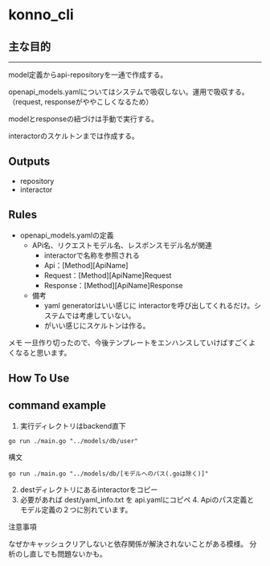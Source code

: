 # konno_cli

## 主な目的

---

model定義からapi-repositoryを一通で作成する。

openapi_models.yamlについてはシステムで吸収しない。運用で吸収する。（request, responseがややこしくなるため）

modelとresponseの紐づけは手動で実行する。

interactorのスケルトンまでは作成する。

## Outputs

 - repository
 - interactor

## Rules

- openapi_models.yamlの定義
  - APi名、リクエストモデル名、レスポンスモデル名が関連
    - interactorで名称を参照される
    - Api：[Method][ApiName]
    - Request：[Method][ApiName]Request
    - Response：[Method][ApiName]Response
  - 備考
    - yaml generatorはいい感じに interactorを呼び出してくれるだけ。システムでは考慮していない。
    - がいい感じにスケルトンは作る。


メモ
一旦作り切ったので、今後テンプレートをエンハンスしていけばすごくよくなると思います。


## How To Use

## command example

1. 実行ディレクトリはbackend直下

```
go run ./main.go "../models/db/user"
```

構文
```
go run ./main.go "../models/db/[モデルへのパス(.goは除く)]"
```

2. destディレクトリにあるinteractorをコピー
3. 必要があれば dest/yaml_info.txt を api.yamlにコピペ
   4. Apiのパス定義と モデル定義の２つに別れています。



注意事項

なぜかキャッシュクリアしないと依存関係が解決されないことがある模様。
分析のし直しでも問題ないかも。
